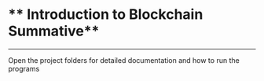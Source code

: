 # ** Introduction to Blockchain Summative**  
---

Open the project folders for detailed documentation and how to run the programs

